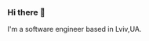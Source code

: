 ### Hi there 👋

<!--
**PetroPavlenko/PetroPavlenko** is a ✨ _special_ ✨ repository because its `README.md` (this file) appears on your GitHub profile.

Here are some ideas to get you started:

- 🔭 I’m currently working on ...
- 🌱 I’m currently learning ...
- 👯 I’m looking to collaborate on ...
- 🤔 I’m looking for help with ...
- 💬 Ask me about ...
- 📫 How to reach me: ...
- 😄 Pronouns: ...
- ⚡ Fun fact: ...
-->

I'm a software engineer based in Lviv,UA.


<!--
<picture>
  <source media="(prefers-color-scheme: dark)" srcset="https://github-readme-stats.vercel.app/api?username=PetroPavlenko&count_private=true&show_icons=true&theme=dark">
  <img alt="" src="https://github-readme-stats.vercel.app/api?username=PetroPavlenko&count_private=true&show_icons=true">
</picture>
-->
